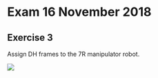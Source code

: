 # Exam 16 November 2018
## Exercise 3

Assign DH frames to the 7R manipulator robot.

<img src='https://github.com/theroggio/Robotics-1-La-Sapienza/blob/master/dhframe.PNG'/>

